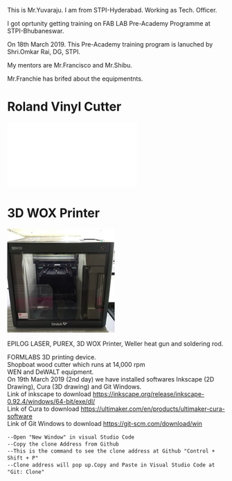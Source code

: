This is Mr.Yuvaraju. I am from STPI-Hyderabad. Working as Tech. Officer.<br>

I got oprtunity getting training on FAB LAB Pre-Academy Programme at STPI-Bhubaneswar.<br>

On 18th March 2019. This Pre-Academy training program is lanuched by Shri.Omkar Rai, DG, STPI.<br>

My mentors are Mr.Francisco and Mr.Shibu.<br>

Mr.Franchie has brifed about the equipmentnts.<br>

# Roland Vinyl Cutter <br>
![About Roland vinyl Cutter](vinylcutter.md)<br>

# 3D WOX Printer <br>
![About 3D WOX Printer](img/Sindoh_3DWOX_Printer.jpg)<br>

EPILOG LASER, PUREX, 3D WOX Printer, Weller heat gun and soldering rod.<br>

FORMLABS 3D printing device.<br>
Shopboat wood cutter which runs at 14,000 rpm<br>
WEN and DeWALT equipment.<br>
On 19th March 2019 (2nd day) we have installed softwares Inkscape (2D Drawing), Cura (3D drawing) and Git Windows.<br>
Link of inkscape to download https://inkscape.org/release/inkscape-0.92.4/windows/64-bit/exe/dl/ <br>
Link of Cura to download https://ultimaker.com/en/products/ultimaker-cura-software <br>
Link of Git Windows to download https://git-scm.com/download/win <br>

    --Open "New Window" in visual Studio Code
    --Copy the clone Address from Github
    --This is the command to see the clone address at Github "Control + Shift + P"
    --Clone address will pop up.Copy and Paste in Visual Studio Code at "Git: Clone"   

